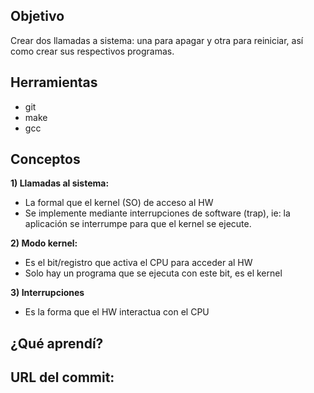 ## Objetivo
Crear dos llamadas a sistema: una para apagar y otra para reiniciar, así como crear sus respectivos programas.

## Herramientas
- git
- make
- gcc 

## Conceptos
**1) Llamadas al sistema:** 
+ La formal que el kernel (SO) de acceso al HW
+ Se implemente mediante interrupciones de software (trap), ie: la aplicación se interrumpe para que el kernel se ejecute.

**2) Modo kernel:**
+ Es el bit/registro que activa el CPU para acceder al HW
+ Solo hay un programa que se ejecuta con este bit, es el kernel

**3) Interrupciones**
+ Es la forma que el HW interactua con el CPU

## ¿Qué aprendí?

## URL del commit:
